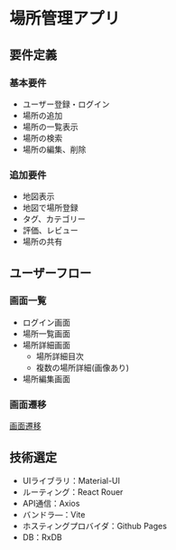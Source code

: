 # 場所管理アプリ

## 要件定義
### 基本要件
- ユーザー登録・ログイン
- 場所の追加
- 場所の一覧表示
- 場所の検索
- 場所の編集、削除

### 追加要件
- 地図表示
- 地図で場所登録
- タグ、カテゴリー
- 評価、レビュー
- 場所の共有

## ユーザーフロー
### 画面一覧
- ログイン画面
- 場所一覧画面
- 場所詳細画面
  - 場所詳細目次
  - 複数の場所詳細(画像あり)
- 場所編集画面

### 画面遷移
[画面遷移](https://github.com/TaisukeNakahira/Application/blob/main/doc/%E7%94%BB%E9%9D%A2%E9%81%B7%E7%A7%BB.drawio)

## 技術選定
- UIライブラリ：Material-UI
- ルーティング：React Rouer
- API通信：Axios
- バンドラ―：Vite
- ホスティングプロバイダ：Github Pages
- DB：RxDB
